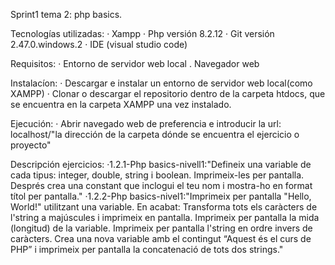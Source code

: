 Sprint1 tema 2: php basics.

Tecnologías utilizadas:
    · Xampp
    · Php versión 8.2.12
    · Git versión 2.47.0.windows.2
    · IDE (visual studio code)

Requisitos:
    · Entorno de servidor web local
    . Navegador web

Instalacíon:
    · Descargar e instalar un entorno de servidor web local(como XAMPP)
    · Clonar o descargar el repositorio dentro de la carpeta htdocs, que se encuentra en la carpeta XAMPP una vez instalado.

Ejecución:
    · Abrir navegado web de preferencia e introducir la url: localhost/"la dirección de la carpeta dónde se encuentra el ejercicio o proyecto"

Descripción ejercicios:
    ·1.2.1-Php basics-nivell1:"Defineix una variable de cada tipus: integer, double, string i boolean. Imprimeix-les per pantalla.
                            Després crea una constant que inclogui el teu nom i mostra-ho en format títol per pantalla."
    ·1.2.2-Php basics-nivel1:"Imprimeix per pantalla "Hello, World!" utilitzant una variable. En acabat:
                            Transforma tots els caràcters de l'string a majúscules i imprimeix en pantalla.
                            Imprimeix per pantalla la mida (longitud) de la variable.
                            Imprimeix per pantalla l'string en ordre invers de caràcters.
                            Crea una nova variable amb el contingut “Aquest és el curs de PHP” i imprimeix per pantalla la concatenació de tots dos strings."
